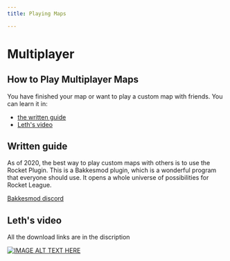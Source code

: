 ```yaml
---
title: Playing Maps

---
```

# Multiplayer

## How to Play Multiplayer Maps

You have finished your map or want to play a custom map with friends. You can learn it in:
* [the written guide](#written-guide)
* [Leth's video](./#leth-s-video)

## Written guide <Badge text="not finished" type="warning"/>

As of 2020, the best way to play custom maps with others is to use the Rocket Plugin. This is a Bakkesmod plugin, which is a wonderful program that everyone should use. It opens a whole universe of possibilities for Rocket League.

[Bakkesmod discord](../menu/communities)

## Leth's video <Badge text="outdated" type="warning"/>

All the download links are in the discription

[![IMAGE ALT TEXT HERE](https://img.youtube.com/vi/vfIIa2cUZSE/0.jpg)](https://www.youtube.com/watch?v=vfIIa2cUZSE)
